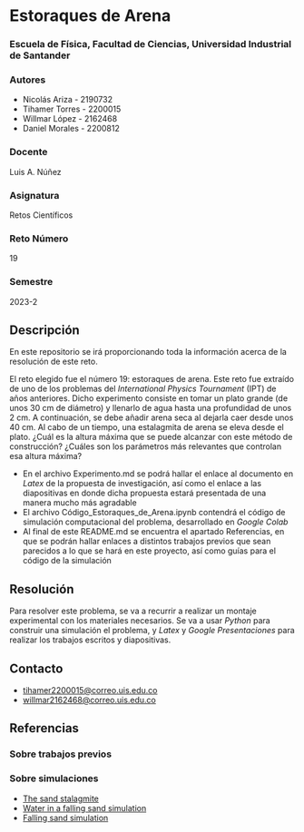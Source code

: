 # Estoraques de Arena

### Escuela de Física, Facultad de Ciencias, Universidad Industrial de Santander

### Autores
+ Nicolás Ariza - 2190732
+ Tihamer Torres - 2200015
+ Willmar López - 2162468
+ Daniel Morales - 2200812

### Docente
Luis A. Núñez

### Asignatura
Retos Científicos

### Reto Número
19

### Semestre
2023-2

## Descripción
En este repositorio se irá proporcionando toda la información acerca de la resolución de este reto.

El reto elegido fue el número 19: estoraques de arena. Este reto fue extraído de uno de los problemas del *International Physics Tournament* (IPT) de años anteriores. Dicho experimento consiste en tomar un plato grande (de unos 30 cm de diámetro) y llenarlo de agua hasta una profundidad de unos 2 cm. A continuación, se debe añadir arena seca al dejarla caer desde unos 40 cm. Al cabo de un tiempo, una estalagmita de arena se eleva desde el plato. ¿Cuál es la altura máxima que se puede alcanzar con este método de construcción? ¿Cuáles son los parámetros más relevantes que controlan esa altura máxima?

+ En el archivo Experimento.md se podrá hallar el enlace al documento en *Latex* de la propuesta de investigación, así como el enlace a las diapositivas en donde dicha propuesta estará presentada de una manera mucho más agradable
+ El archivo Código_Estoraques_de_Arena.ipynb contendrá el código de simulación computacional del problema, desarrollado en *Google Colab*
+ Al final de este README.md se encuentra el apartado Referencias, en que se podrán hallar enlaces a distintos trabajos previos que sean parecidos a lo que se hará en este proyecto, así como guías para el código de la simulación

## Resolución
Para resolver este problema, se va a recurrir a realizar un montaje experimental con los materiales necesarios. Se va a usar *Python* para construir una simulación el problema, y *Latex* y *Google Presentaciones* para realizar los trabajos escritos y diapositivas.

## Contacto
+ tihamer2200015@correo.uis.edu.co
+ willmar2162468@correo.uis.edu.co

## Referencias

### Sobre trabajos previos

### Sobre simulaciones
+ [The sand stalagmite](https://youtu.be/shu2RfdqXN0?feature=shared)
+ [Water in a falling sand simulation](https://stackoverflow.com/questions/66522958/water-in-a-falling-sand-simulation)
+ [Falling sand simulation](https://www.youtube.com/watch?v=h3MgTin77wY)
